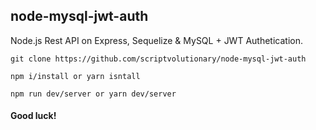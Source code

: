 ## node-mysql-jwt-auth
Node.js Rest API on Express, Sequelize &amp; MySQL + JWT Authetication.

```
git clone https://github.com/scriptvolutionary/node-mysql-jwt-auth

npm i/install or yarn isntall

npm run dev/server or yarn dev/server
```
#### Good luck!
